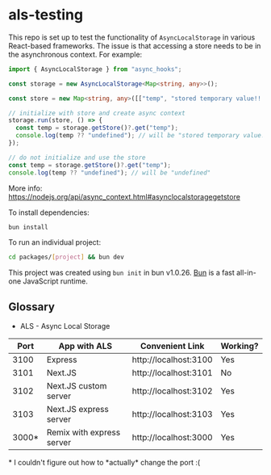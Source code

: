 # als-testing

This repo is set up to test the functionality of `AsyncLocalStorage` in various React-based frameworks. The issue is that accessing a store needs to be in the asynchronous context. For example:

```ts
import { AsyncLocalStorage } from "async_hooks";

const storage = new AsyncLocalStorage<Map<string, any>>();

const store = new Map<string, any>([["temp", "stored temporary value!!!"]]);

// initialize with store and create async context
storage.run(store, () => {
  const temp = storage.getStore()?.get("temp");
  console.log(temp ?? "undefined"); // will be "stored temporary value!!!
});

// do not initialize and use the store
const temp = storage.getStore()?.get("temp");
console.log(temp ?? "undefined"); // will be "undefined"
```

More info: https://nodejs.org/api/async_context.html#asynclocalstoragegetstore

To install dependencies:

```bash
bun install
```

To run an individual project:

```bash
cd packages/[project] && bun dev
```

This project was created using `bun init` in bun v1.0.26. [Bun](https://bun.sh) is a fast all-in-one JavaScript runtime.

## Glossary

- ALS - Async Local Storage

| Port   | App with ALS              | Convenient Link       | Working? |
| ------ | ------------------------- | --------------------- | -------- |
| 3100   | Express                   | http://localhost:3100 | Yes      |
| 3101   | Next.JS                   | http://localhost:3101 | No       |
| 3102   | Next.JS custom server     | http://localhost:3102 | Yes      |
| 3103   | Next.JS express server    | http://localhost:3103 | Yes      |
| 3000\* | Remix with express server | http://localhost:3000 | Yes      |

\* I couldn't figure out how to \*actually\* change the port :(
